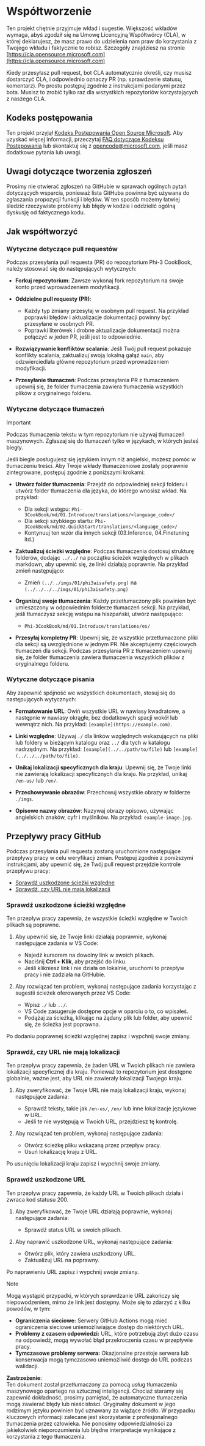 # Współtworzenie

Ten projekt chętnie przyjmuje wkład i sugestie. Większość wkładów wymaga, abyś zgodził się na Umowę Licencyjną Współtwórcy (CLA), w której deklarujesz, że masz prawo do udzielenia nam praw do korzystania z Twojego wkładu i faktycznie to robisz. Szczegóły znajdziesz na stronie [https://cla.opensource.microsoft.com](https://cla.opensource.microsoft.com)

Kiedy przesyłasz pull request, bot CLA automatycznie określi, czy musisz dostarczyć CLA, i odpowiednio oznaczy PR (np. sprawdzenie statusu, komentarz). Po prostu postępuj zgodnie z instrukcjami podanymi przez bota. Musisz to zrobić tylko raz dla wszystkich repozytoriów korzystających z naszego CLA.

## Kodeks postępowania

Ten projekt przyjął [Kodeks Postępowania Open Source Microsoft](https://opensource.microsoft.com/codeofconduct/). Aby uzyskać więcej informacji, przeczytaj [FAQ dotyczące Kodeksu Postępowania](https://opensource.microsoft.com/codeofconduct/faq/) lub skontaktuj się z [opencode@microsoft.com](mailto:opencode@microsoft.com), jeśli masz dodatkowe pytania lub uwagi.

## Uwagi dotyczące tworzenia zgłoszeń

Prosimy nie otwierać zgłoszeń na GitHubie w sprawach ogólnych pytań dotyczących wsparcia, ponieważ lista GitHuba powinna być używana do zgłaszania propozycji funkcji i błędów. W ten sposób możemy łatwiej śledzić rzeczywiste problemy lub błędy w kodzie i oddzielić ogólną dyskusję od faktycznego kodu.

## Jak współtworzyć

### Wytyczne dotyczące pull requestów

Podczas przesyłania pull requesta (PR) do repozytorium Phi-3 CookBook, należy stosować się do następujących wytycznych:

- **Forkuj repozytorium**: Zawsze wykonaj fork repozytorium na swoje konto przed wprowadzeniem modyfikacji.

- **Oddzielne pull requesty (PR)**:
  - Każdy typ zmiany przesyłaj w osobnym pull request. Na przykład poprawki błędów i aktualizacje dokumentacji powinny być przesyłane w osobnych PR.
  - Poprawki literówek i drobne aktualizacje dokumentacji można połączyć w jeden PR, jeśli jest to odpowiednie.

- **Rozwiązywanie konfliktów scalania**: Jeśli Twój pull request pokazuje konflikty scalania, zaktualizuj swoją lokalną gałąź `main`, aby odzwierciedlała główne repozytorium przed wprowadzeniem modyfikacji.

- **Przesyłanie tłumaczeń**: Podczas przesyłania PR z tłumaczeniem upewnij się, że folder tłumaczenia zawiera tłumaczenia wszystkich plików z oryginalnego folderu.

### Wytyczne dotyczące tłumaczeń

> [!IMPORTANT]
>
> Podczas tłumaczenia tekstu w tym repozytorium nie używaj tłumaczeń maszynowych. Zgłaszaj się do tłumaczeń tylko w językach, w których jesteś biegły.

Jeśli biegle posługujesz się językiem innym niż angielski, możesz pomóc w tłumaczeniu treści. Aby Twoje wkłady tłumaczeniowe zostały poprawnie zintegrowane, postępuj zgodnie z poniższymi krokami:

- **Utwórz folder tłumaczenia**: Przejdź do odpowiedniej sekcji folderu i utwórz folder tłumaczenia dla języka, do którego wnosisz wkład. Na przykład:
  - Dla sekcji wstępu: `Phi-3CookBook/md/01.Introduce/translations/<language_code>/`
  - Dla sekcji szybkiego startu: `Phi-3CookBook/md/02.QuickStart/translations/<language_code>/`
  - Kontynuuj ten wzór dla innych sekcji (03.Inference, 04.Finetuning itd.)

- **Zaktualizuj ścieżki względne**: Podczas tłumaczenia dostosuj strukturę folderów, dodając `../../` na początku ścieżek względnych w plikach markdown, aby upewnić się, że linki działają poprawnie. Na przykład zmień następująco:
  - Zmień `(../../imgs/01/phi3aisafety.png)` na `(../../../../imgs/01/phi3aisafety.png)`

- **Organizuj swoje tłumaczenia**: Każdy przetłumaczony plik powinien być umieszczony w odpowiednim folderze tłumaczeń sekcji. Na przykład, jeśli tłumaczysz sekcję wstępu na hiszpański, utwórz następująco:
  - `Phi-3CookBook/md/01.Introduce/translations/es/`

- **Przesyłaj kompletny PR**: Upewnij się, że wszystkie przetłumaczone pliki dla sekcji są uwzględnione w jednym PR. Nie akceptujemy częściowych tłumaczeń dla sekcji. Podczas przesyłania PR z tłumaczeniem upewnij się, że folder tłumaczenia zawiera tłumaczenia wszystkich plików z oryginalnego folderu.

### Wytyczne dotyczące pisania

Aby zapewnić spójność we wszystkich dokumentach, stosuj się do następujących wytycznych:

- **Formatowanie URL**: Owiń wszystkie URL w nawiasy kwadratowe, a następnie w nawiasy okrągłe, bez dodatkowych spacji wokół lub wewnątrz nich. Na przykład: `[example](https://example.com)`.

- **Linki względne**: Używaj `./` dla linków względnych wskazujących na pliki lub foldery w bieżącym katalogu oraz `../` dla tych w katalogu nadrzędnym. Na przykład: `[example](../../path/to/file)` lub `[example](../../../path/to/file)`.

- **Unikaj lokalizacji specyficznych dla kraju**: Upewnij się, że Twoje linki nie zawierają lokalizacji specyficznych dla kraju. Na przykład, unikaj `/en-us/` lub `/en/`.

- **Przechowywanie obrazów**: Przechowuj wszystkie obrazy w folderze `./imgs`.

- **Opisowe nazwy obrazów**: Nazywaj obrazy opisowo, używając angielskich znaków, cyfr i myślników. Na przykład: `example-image.jpg`.

## Przepływy pracy GitHub

Podczas przesyłania pull requesta zostaną uruchomione następujące przepływy pracy w celu weryfikacji zmian. Postępuj zgodnie z poniższymi instrukcjami, aby upewnić się, że Twój pull request przejdzie kontrole przepływu pracy:

- [Sprawdź uszkodzone ścieżki względne](../..)
- [Sprawdź, czy URL nie mają lokalizacji](../..)

### Sprawdź uszkodzone ścieżki względne

Ten przepływ pracy zapewnia, że wszystkie ścieżki względne w Twoich plikach są poprawne.

1. Aby upewnić się, że Twoje linki działają poprawnie, wykonaj następujące zadania w VS Code:
    - Najedź kursorem na dowolny link w swoich plikach.
    - Naciśnij **Ctrl + Klik**, aby przejść do linku.
    - Jeśli klikniesz link i nie działa on lokalnie, uruchomi to przepływ pracy i nie zadziała na GitHubie.

1. Aby rozwiązać ten problem, wykonaj następujące zadania korzystając z sugestii ścieżek oferowanych przez VS Code:
    - Wpisz `./` lub `../`.
    - VS Code zasugeruje dostępne opcje w oparciu o to, co wpisałeś.
    - Podążaj za ścieżką, klikając na żądany plik lub folder, aby upewnić się, że ścieżka jest poprawna.

Po dodaniu poprawnej ścieżki względnej zapisz i wypchnij swoje zmiany.

### Sprawdź, czy URL nie mają lokalizacji

Ten przepływ pracy zapewnia, że żaden URL w Twoich plikach nie zawiera lokalizacji specyficznej dla kraju. Ponieważ to repozytorium jest dostępne globalnie, ważne jest, aby URL nie zawierały lokalizacji Twojego kraju.

1. Aby zweryfikować, że Twoje URL nie mają lokalizacji kraju, wykonaj następujące zadania:

    - Sprawdź teksty, takie jak `/en-us/`, `/en/` lub inne lokalizacje językowe w URL.
    - Jeśli te nie występują w Twoich URL, przejdziesz tę kontrolę.

1. Aby rozwiązać ten problem, wykonaj następujące zadania:
    - Otwórz ścieżkę pliku wskazaną przez przepływ pracy.
    - Usuń lokalizację kraju z URL.

Po usunięciu lokalizacji kraju zapisz i wypchnij swoje zmiany.

### Sprawdź uszkodzone URL

Ten przepływ pracy zapewnia, że każdy URL w Twoich plikach działa i zwraca kod statusu 200.

1. Aby zweryfikować, że Twoje URL działają poprawnie, wykonaj następujące zadania:
    - Sprawdź status URL w swoich plikach.

2. Aby naprawić uszkodzone URL, wykonaj następujące zadania:
    - Otwórz plik, który zawiera uszkodzony URL.
    - Zaktualizuj URL na poprawny.

Po naprawieniu URL zapisz i wypchnij swoje zmiany.

> [!NOTE]
>
> Mogą wystąpić przypadki, w których sprawdzanie URL zakończy się niepowodzeniem, mimo że link jest dostępny. Może się to zdarzyć z kilku powodów, w tym:
>
> - **Ograniczenia sieciowe:** Serwery GitHub Actions mogą mieć ograniczenia sieciowe uniemożliwiające dostęp do niektórych URL.
> - **Problemy z czasem odpowiedzi:** URL, które potrzebują zbyt dużo czasu na odpowiedź, mogą wywołać błąd przekroczenia czasu w przepływie pracy.
> - **Tymczasowe problemy serwera:** Okazjonalne przestoje serwera lub konserwacja mogą tymczasowo uniemożliwić dostęp do URL podczas walidacji.

**Zastrzeżenie**:  
Ten dokument został przetłumaczony za pomocą usług tłumaczenia maszynowego opartego na sztucznej inteligencji. Chociaż staramy się zapewnić dokładność, prosimy pamiętać, że automatyczne tłumaczenia mogą zawierać błędy lub nieścisłości. Oryginalny dokument w jego rodzimym języku powinien być uznawany za wiążące źródło. W przypadku kluczowych informacji zalecane jest skorzystanie z profesjonalnego tłumaczenia przez człowieka. Nie ponosimy odpowiedzialności za jakiekolwiek nieporozumienia lub błędne interpretacje wynikające z korzystania z tego tłumaczenia.